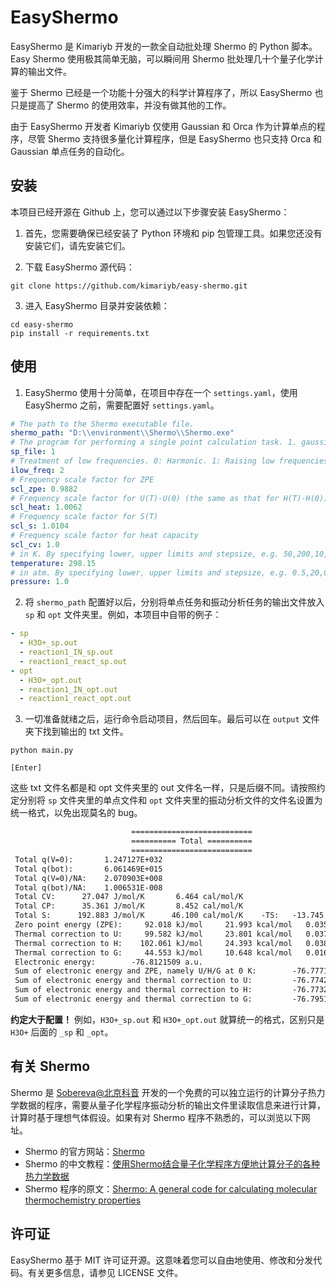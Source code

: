 # EasyShermo

EasyShermo 是 Kimariyb 开发的一款全自动批处理 Shermo 的 Python 脚本。Easy Shermo 使用极其简单无脑，可以瞬间用 Shermo 批处理几十个量子化学计算的输出文件。

鉴于 Shermo 已经是一个功能十分强大的科学计算程序了，所以 EasyShermo 也只是提高了 Shermo 的使用效率，并没有做其他的工作。

由于 EasyShermo 开发者 Kimariyb 仅使用 Gaussian 和 Orca 作为计算单点的程序，尽管 Shermo 支持很多量化计算程序，但是 EasyShermo 也只支持 Orca 和 Gaussian 单点任务的自动化。

## 安装

本项目已经开源在 Github 上，您可以通过以下步骤安装 EasyShermo：

1. 首先，您需要确保已经安装了 Python 环境和 pip 包管理工具。如果您还没有安装它们，请先安装它们。

2. 下载 EasyShermo 源代码：
```shell
git clone https://github.com/kimariyb/easy-shermo.git
```

3. 进入 EasyShermo 目录并安装依赖：
```shell
cd easy-shermo
pip install -r requirements.txt
```

## 使用

1. EasyShermo 使用十分简单，在项目中存在一个 `settings.yaml`，使用 EasyShermo 之前，需要配置好 `settings.yaml`。
```yaml
# The path to the Shermo executable file.
shermo_path: "D:\\environment\\Shermo\\Shermo.exe"
# The program for performing a single point calculation task. 1. gaussian; 2. orca
sp_file: 1
# Treatment of low frequencies. 0: Harmonic. 1: Raising low frequencies. 2: Grimme's entropy interpolation
ilow_freq: 2
# Frequency scale factor for ZPE
scl_zpe: 0.9882
# Frequency scale factor for U(T)-U(0) (the same as that for H(T)-H(0))
scl_heat: 1.0062
# Frequency scale factor for S(T)
scl_s: 1.0104
# Frequency scale factor for heat capacity
scl_cv: 1.0
# in K. By specifying lower, upper limits and stepsize, e.g. 50,200,10, it can be scanned
temperature: 298.15
# in atm. By specifying lower, upper limits and stepsize, e.g. 0.5,20,0.1, it can be scanned
pressure: 1.0
```

2. 将 `shermo_path` 配置好以后，分别将单点任务和振动分析任务的输出文件放入 `sp` 和 `opt` 文件夹里。例如，本项目中自带的例子：
```yaml
- sp
  - H3O+_sp.out
  - reaction1_IN_sp.out
  - reaction1_react_sp.out
- opt
  - H3O+_opt.out
  - reaction1_IN_opt.out
  - reaction1_react_opt.out
```

3. 一切准备就绪之后，运行命令启动项目，然后回车。最后可以在 `output` 文件夹下找到输出的 txt 文件。
```shell
python main.py

[Enter]
```

这些 txt 文件名都是和 opt 文件夹里的 out 文件名一样，只是后缀不同。请按照约定分别将 `sp` 文件夹里的单点文件和 `opt` 文件夹里的振动分析文件的文件名设置为统一格式，以免出现莫名的 bug。

```txt
                           ===========================
                           ========== Total ==========
                           ===========================
 Total q(V=0):       1.247127E+032
 Total q(bot):       6.061469E+015
 Total q(V=0)/NA:    2.070903E+008
 Total q(bot)/NA:    1.006531E-008
 Total CV:      27.047 J/mol/K       6.464 cal/mol/K
 Total CP:      35.361 J/mol/K       8.452 cal/mol/K
 Total S:      192.883 J/mol/K      46.100 cal/mol/K    -TS:   -13.745 kcal/mol
 Zero point energy (ZPE):     92.018 kJ/mol     21.993 kcal/mol   0.035048 a.u.
 Thermal correction to U:     99.582 kJ/mol     23.801 kcal/mol   0.037929 a.u.
 Thermal correction to H:    102.061 kJ/mol     24.393 kcal/mol   0.038873 a.u.
 Thermal correction to G:     44.553 kJ/mol     10.648 kcal/mol   0.016969 a.u.
 Electronic energy:        -76.8121509 a.u.
 Sum of electronic energy and ZPE, namely U/H/G at 0 K:        -76.7771031 a.u.
 Sum of electronic energy and thermal correction to U:         -76.7742223 a.u.
 Sum of electronic energy and thermal correction to H:         -76.7732781 a.u.
 Sum of electronic energy and thermal correction to G:         -76.7951817 a.u.
```

**约定大于配置！** 例如，`H3O+_sp.out` 和 `H3O+_opt.out` 就算统一的格式，区别只是 `H3O+` 后面的 `_sp` 和 `_opt`。

## 有关 Shermo

Shermo 是 [Sobereva@北京科音](http://www.keinsci.com/) 开发的一个免费的可以独立运行的计算分子热力学数据的程序，需要从量子化学程序振动分析的输出文件里读取信息来进行计算，计算时基于理想气体假设。如果有对 Shermo 程序不熟悉的，可以浏览以下网址。

- Shermo 的官方网站：[Shermo](http://sobereva.com/soft/shermo/)
- Shermo 的中文教程：[使用Shermo结合量子化学程序方便地计算分子的各种热力学数据](http://sobereva.com/552)
- Shermo 程序的原文：[Shermo: A general code for calculating molecular thermochemistry properties](https://www.sciencedirect.com/science/article/abs/pii/S2210271X21001080)

## 许可证

EasyShermo 基于 MIT 许可证开源。这意味着您可以自由地使用、修改和分发代码。有关更多信息，请参见 LICENSE 文件。

